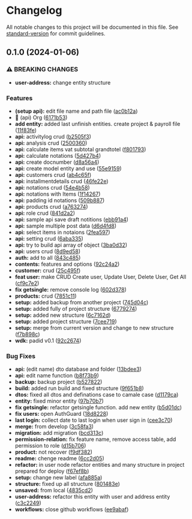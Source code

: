# Changelog

All notable changes to this project will be documented in this file. See [standard-version](https://github.com/conventional-changelog/standard-version) for commit guidelines.

## 0.1.0 (2024-01-06)


### ⚠ BREAKING CHANGES

* **user-address:** change entity structure

### Features

* **(setup api):** edit file name and path file ([ac0b12a](https://github.com/Utotech-organize/stay-organize-core/commit/ac0b12aceb4d0ba16c7689059e0d0e80ee2f7748))
* 🎸 (api) Org ([6171b53](https://github.com/Utotech-organize/stay-organize-core/commit/6171b53be7c82a6a76fd1bf9a9229a7eb0f65e8b))
* **add entity:** added last unfinish entities. create project & payroll file ([11f83fe](https://github.com/Utotech-organize/stay-organize-core/commit/11f83febfe8d8b2c053d232f5e0e230f18c0ddc7))
* **api:** activitylog crud ([b2505f3](https://github.com/Utotech-organize/stay-organize-core/commit/b2505f39159726a58cd986b8e759526a3d17f077))
* **api:** analysis crud ([2500360](https://github.com/Utotech-organize/stay-organize-core/commit/250036041b5fb9f135b66aeb9ebd054c8ef7bd58))
* **api:** calculate items vat subtotal grandtotel ([f801793](https://github.com/Utotech-organize/stay-organize-core/commit/f80179387237da89eff08ffb6b2446155cc20ac4))
* **api:** calculate notations ([5d427b4](https://github.com/Utotech-organize/stay-organize-core/commit/5d427b4e14a5f5dcd7dc138a3079c5303e95d3f7))
* **api:** create docnumber ([d8a56a4](https://github.com/Utotech-organize/stay-organize-core/commit/d8a56a4dd16a87b3f769f718230500a155ba1f34))
* **api:** create model entity and use ([55e9159](https://github.com/Utotech-organize/stay-organize-core/commit/55e9159652a0e085ccf36a98e2b88b8aeee08cc9))
* **api:** customers crud ([ab4c65f](https://github.com/Utotech-organize/stay-organize-core/commit/ab4c65f3022a693364ca4c0ff659856f495d9f6f))
* **api:** installmentdetails crud ([46fe22e](https://github.com/Utotech-organize/stay-organize-core/commit/46fe22e99ac4734344ea688db7116bc3c8403b64))
* **api:** notations crud ([54e4b58](https://github.com/Utotech-organize/stay-organize-core/commit/54e4b5832ddb571735b1b836ce4c72fa27dd3f0c))
* **api:** notations with Items ([1f14267](https://github.com/Utotech-organize/stay-organize-core/commit/1f14267742c23716b25bdf247ad1cf1871241e6d))
* **api:** padding id notations ([509b887](https://github.com/Utotech-organize/stay-organize-core/commit/509b88714513730a126b6732a69f42cc6a709e64))
* **api:** products crud ([a763274](https://github.com/Utotech-organize/stay-organize-core/commit/a763274be29203fc664fd629847b22245e5ea6cf))
* **api:** role crud ([841d2a2](https://github.com/Utotech-organize/stay-organize-core/commit/841d2a203ed641f7a31bfebf9c0e5e3125d7d50e))
* **api:** sample api save draft notitions ([ebb91a4](https://github.com/Utotech-organize/stay-organize-core/commit/ebb91a48907c16fd7f18b2d71bccbbb0a9a992da))
* **api:** sample multiple post data ([d6d4fd8](https://github.com/Utotech-organize/stay-organize-core/commit/d6d4fd849707489582120cdb00555faac68c4184))
* **api:** select items in notaions ([2fea597](https://github.com/Utotech-organize/stay-organize-core/commit/2fea597b5a590943b53ea99eeb66dd02d0690977))
* **api:** setting crud ([6aba335](https://github.com/Utotech-organize/stay-organize-core/commit/6aba335e9b50c360ad7dcd1f7d2f534e9dfd4deb))
* **api:** try to build api array of object ([3ba0d32](https://github.com/Utotech-organize/stay-organize-core/commit/3ba0d3283d098b19d1c9b3df9611b24a04b84bbf))
* **api:** users crud ([8d9ed58](https://github.com/Utotech-organize/stay-organize-core/commit/8d9ed580c54b28df8c46709924b1b83a156b9cea))
* **auth:** add to all ([843c485](https://github.com/Utotech-organize/stay-organize-core/commit/843c485d9ca546760791d9b0323120b20e888fa8))
* **contents:** features and options ([92c24a2](https://github.com/Utotech-organize/stay-organize-core/commit/92c24a24360c9eb097a14dbb9a85750762ef4189))
* **customer:** crud ([25c495f](https://github.com/Utotech-organize/stay-organize-core/commit/25c495fb7ec3bf76e62473d0627d3e3570461fa4))
* **feat user:** make CRUD Create user, Update User, Delete User, Get All ([cf9c7e2](https://github.com/Utotech-organize/stay-organize-core/commit/cf9c7e2abf86429287aa79471902e368551c89af))
* **fix getsingle:** remove console log ([602d378](https://github.com/Utotech-organize/stay-organize-core/commit/602d3789cec44e8406371c2cace0ed24ab8331a8))
* **products:** crud ([7851c11](https://github.com/Utotech-organize/stay-organize-core/commit/7851c11ea9615d2579ff1586412c66b64a285c08))
* **setup:** added backup from another project ([745d04c](https://github.com/Utotech-organize/stay-organize-core/commit/745d04cdb18777e365e250013ce1a018761788c7))
* **setup:** added fully of project structure ([6779274](https://github.com/Utotech-organize/stay-organize-core/commit/6779274fef7339dd5db29da6d06efa54ad3c647b))
* **setup:** added new structure ([6c7162d](https://github.com/Utotech-organize/stay-organize-core/commit/6c7162d60131b49262615679aec8786fffb0ef1b))
* **setup:** added project structure ([7cee719](https://github.com/Utotech-organize/stay-organize-core/commit/7cee719265f9e92528f70bf9ace4bb7065b86f6d))
* **setup:** merge from current version and change to new structure ([f7b898c](https://github.com/Utotech-organize/stay-organize-core/commit/f7b898c64f8d6a714d2babeeefe3672b53bc2c68))
* **wdk:** padid v0.1 ([92c2674](https://github.com/Utotech-organize/stay-organize-core/commit/92c2674adb19c177c2744a35d699da06eb1c9630))


### Bug Fixes

* **api:** (edit name) dto database and folder ([13bdee3](https://github.com/Utotech-organize/stay-organize-core/commit/13bdee359ced9c3bb072c38d784224e19c24c6e0))
* **api:** edit name function ([b8f73b9](https://github.com/Utotech-organize/stay-organize-core/commit/b8f73b91d80a7b45072f5398ef5ffaa98accc99f))
* **backup:** backup project ([b527822](https://github.com/Utotech-organize/stay-organize-core/commit/b527822c8960259d7abfded7eaff3478660e0cd5))
* **build:** added run build and fixed structure ([9f651b8](https://github.com/Utotech-organize/stay-organize-core/commit/9f651b84522d4676f631b4588315cec04fd301d2))
* **dtos:** fixed all dtos and definations case to camale case ([d1179ca](https://github.com/Utotech-organize/stay-organize-core/commit/d1179ca8e68c6ce0af72aad064d4ceba298c7756))
* **entity:** fixed minor entity ([97b70b7](https://github.com/Utotech-organize/stay-organize-core/commit/97b70b73c1dea0ac6834b435c18c7a52524d50ca))
* **fix getsingle:** refactor getsingle function. add new entity ([b5d01dc](https://github.com/Utotech-organize/stay-organize-core/commit/b5d01dc14a5cfae5220f80b69bd83e755689fadb))
* **fix users:** open AuthGuard ([18d8228](https://github.com/Utotech-organize/stay-organize-core/commit/18d8228731c5cceb240098a0323af5131d475ea4))
* **last login:** collect date to last login when user sign in ([cee3c70](https://github.com/Utotech-organize/stay-organize-core/commit/cee3c704edc3d761a194a5d5cb85d50e5d40896d))
* **merge:** from develop ([3c58fa3](https://github.com/Utotech-organize/stay-organize-core/commit/3c58fa3a0bfaa595db641ba4db3ee00bc1227d0f))
* **migration:** add migration ([bcd313c](https://github.com/Utotech-organize/stay-organize-core/commit/bcd313c803ffbdbebe8d9c6183dadcf94527e440))
* **permission-relation:** fix feature name, remove access table, add permission to role ([d15b706](https://github.com/Utotech-organize/stay-organize-core/commit/d15b706ea43f91356fbb427e4b9374fe04dfaefa))
* **product:** not recover ([f9df382](https://github.com/Utotech-organize/stay-organize-core/commit/f9df382ce206958d2e212db946eee6a7e385e52d))
* **readme:** chenge readme ([6cc2d05](https://github.com/Utotech-organize/stay-organize-core/commit/6cc2d05caeb52acb7f452c88b694fe4dfc75cc36))
* **refactor:** in user node refactor entities and many structure in project prepared for deploy ([f67ef8b](https://github.com/Utotech-organize/stay-organize-core/commit/f67ef8ba588034a2cf450280b35aaf2796e5c349))
* **setup:** change new label ([afa885a](https://github.com/Utotech-organize/stay-organize-core/commit/afa885ac57862935cffbd416e9c42f8943a83c48))
* **structure:** fixed up all structure ([801483e](https://github.com/Utotech-organize/stay-organize-core/commit/801483e548072b54c9dca22f8ffe7e1531b561eb))
* **unsaved:** from local ([4835cd2](https://github.com/Utotech-organize/stay-organize-core/commit/4835cd21163e99bdfba92a9764a3f928e31e5040))
* **user-address:** refactor this entity with user and address entity ([c3c2249](https://github.com/Utotech-organize/stay-organize-core/commit/c3c2249ec0178cfe17dcdf1d3f917a849fddd1b7))
* **workflows:** close github workflows ([ee9abaf](https://github.com/Utotech-organize/stay-organize-core/commit/ee9abaf9dee8fff6c75376a938ecb26ba9b4964e))

